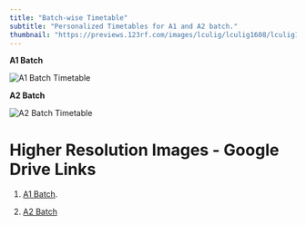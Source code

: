 ```yaml
---
title: "Batch-wise Timetable"
subtitle: "Personalized Timetables for A1 and A2 batch."
thumbnail: "https://previews.123rf.com/images/lculig/lculig1608/lculig160800487/61749660-timetable-word-cloud-concept.jpg"
---
```


**A1 Batch** 

![A1 Batch Timetable](https://user-images.githubusercontent.com/59831140/171578482-8b09db95-2d63-489b-b714-7799f386d0ca.png) 

**A2 Batch**

![A2 Batch Timetable](https://user-images.githubusercontent.com/59831140/171578611-d95111e2-3b6c-4b26-bd51-61c20d0e9c76.png)



# Higher Resolution Images - Google Drive Links

1. [A1 Batch](https://drive.google.com/file/d/1lo-pz_C9c81L3yjTmxfsA4Iz9D2E8Jqh/view?usp=sharing).

2. [A2 Batch](https://drive.google.com/file/d/1kYAppf0FFYCs8UcyTF_H2Na2EFDneFWZ/view?usp=sharing)

